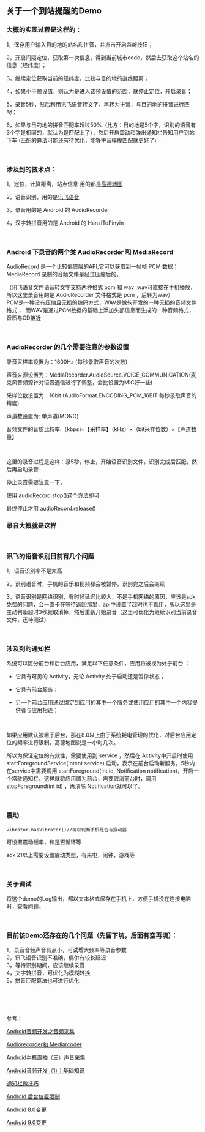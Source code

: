 ## 关于一个到站提醒的Demo

### 大概的实现过程是这样的：

1，保存用户输入目的地的站名和拼音，并点击开启监听按钮；

2，开启间隔定位，获取第一次信息，得到当前城市code，然后去获取这个站名的信息（经纬度）；

3，继续定位获取当前的经纬度，比较与目的地的直线距离；

4，如果小于预设值，则认为是进入该预设值的范围，就停止定位，开启录音；	

5，录音5秒，然后利用讯飞语音转文字，再转为拼音，与目的地的拼音进行匹配；

6，如果与目的地的拼音匹配率超过50%（比方：目的地是5个字，识别的语音有3个字是相同的，就认为是匹配上了），然后开启震动和弹出通知栏告知用户到站下车  (匹配的算法可能还有待优化，能够拼音模糊匹配就更好了)

</br> 

### 涉及到的技术点：

1，定位，计算距离，站点信息  用的都是[高德地图](https://lbs.amap.com/api/android-location-sdk/locationsummary)

2，语音识别，用的是[讯飞语音](https://www.xfyun.cn/)

3，录音用的是 Android 的 AudioRecorder

4，汉字转拼音用的是 Android  的 HanziToPinyin

</br>

### Android 下录音的两个类 AudioRecorder 和 MediaRecord 

AudioRecord 是一个比较偏底层的API,它可以获取到一帧帧 PCM 数据；MediaRecord 录制的音频文件是经过压缩后的。  

（讯飞语音文件语音转文字支持两种格式 pcm 和 wav ,wav可直接在手机播放，所以这里录音用的是 AudioRecorder  文件格式是 pcm ，后转为wav）    
PCM是一种没有压缩且无损的编码方式，WAV是微软开发的一种无损的音频文件格式 ， 而WAV是通过PCM数据的基础上添加头部信息而生成的一种音频格式，音质与CD接近

</br> 

### AudioRecorder 的几个需要注意的参数设置

录音采样率设置为：1600Hz  (每秒录取声音的次数)

声音来源设置为：MediaRecorder.AudioSource.VOICE_COMMUNICATION(麦克风音频源针对语音通信进行了调整，会比设置为MIC好一些)

采样位数设置为：16bit (AudioFormat.ENCODING_PCM_16BIT  每秒录取声音的精度)

声道数设置为:  单声道(MONO) 

音频文件的音质比特率:（kbps)=【采样率】（kHz）×（bit采样位数）×【声道数量】  

</br> 

这里的录音过程是这样：录5秒，停止，开始语音识别文件，识别完成后匹配，然后再启动录音  

停止录音需要注意一下，

使用 audioRecord.stop()这个方法即可

最终停止才用 audioRecord.release()
</br> 


### 录音大概就是这样  

</br> 

### 讯飞的语音识别目前有几个问题

1，语音识别率不是太高  

2，识别语音时，手机的音乐和视频都会被暂停，识别完之后会继续

3，语音识别是网络识别，有时候延迟比较大，不是手机网络的原因，应该是sdk免费的问题，会一直卡在等待返回那里，api中设置了超时也不管用，所以这里是主动判断超时3秒就取消掉，然后重新开始录音（这里可优化为继续识别当前录音文件，还待测试）  

</br> 

### 涉及到的通知栏

系统可以区分前台和后台应用，满足以下任意条件，应用将被视为处于前台 ：

- 它具有可见的 Activity，无论 Activity 处于启动还是暂停状态；

- 它具有前台服务；

- 另一个前台应用通过绑定到应用的其中一个服务或使用应用的其中一个内容提供者与应用相连；

</br> 

如果应用默认被置于后台，那在8.0以上由于系统耗电管理的优化，对后台应用定位的频率进行限制，高德地图说是一小时几次。

所以为保证定位的有效性，需要使用到 service ，然后在 Activity中开启时使用 startForegroundService(Intent service) 启动，表示在前台启动新服务，5秒内在service中需要调用 startForeground(int id, Notification notification)，开启一个常驻通知栏，这样就将应用置为前台，需要取消前台时，调用 stopForeground(int id) ，再清除 Notification就可以了。

</br> 

### 震动

```
vibrator.hasVibrator()//可以判断手机是否有振动器
```

可设置震动频率，和是否循环等   

sdk 21以上需要设置震动类型，有来电，闹钟，游戏等  

</br> 

### 关于调试

将这个demo的Log输出，都以文本格式保存在手机上，方便手机没在连接电脑时，查看问题。

</br> 
  
  
### 目前该Demo还存在的几个问题（先留下坑，后面有空再填）：
1，录音音频声音有点小，可试增大频率等录音参数  
2，讯飞语音识别不准确，偶尔有较长延迟  
3，等待识别期间，应该继续录音  
4，文字转拼音，可优化为模糊转换  
5，拼音匹配算法也可进行优化  

</br> 
</br> 
</br> 

参考：

[Android音频开发之音频采集](https://www.jianshu.com/p/e4357f00a43e)

[Audiorecorder和  Mediarcoder](https://www.jianshu.com/p/1f78c4211ab7)

[Android手机直播（三）声音采集](https://www.jianshu.com/p/2cb75a71009f/)

[Android音频开发（1）：基础知识](http://blog.51cto.com/ticktick/1748506)

[通知栏微技巧](https://blog.csdn.net/guolin_blog/article/details/79854070)

[Android 后台位置限制](https://developer.android.com/about/versions/oreo/background-location-limits)

[Android 8.0变更](https://developer.android.com/about/versions/oreo/android-8.0-changes)

[Android 9.0变更](https://developer.android.com/about/versions/pie/android-9.0-changes-28)

